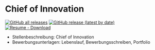 # Chief of Innovation

[![GitHub all releases](https://img.shields.io/github/downloads/vergissberlin/resume-cino/total?style=for-the-badge)](https://github.com/vergissberlin/resume-cino/releases) 
[![GitHub release (latest by date)](https://img.shields.io/github/v/release/vergissberlin/resume-cino?style=for-the-badge)](https://github.com/vergissberlin/resume-cino/releases/latest) 
[![Resume - Download](https://img.shields.io/badge/CV-Download-2ea44f?style=for-the-badge)](https://github.com/vergissberlin/resume-cino/releases)

- Stellenbeschreibung: Chief of Innovation
- Bewerbungsunterlagen: Lebenslauf, Bewerbungsschreiben, Portfolio
